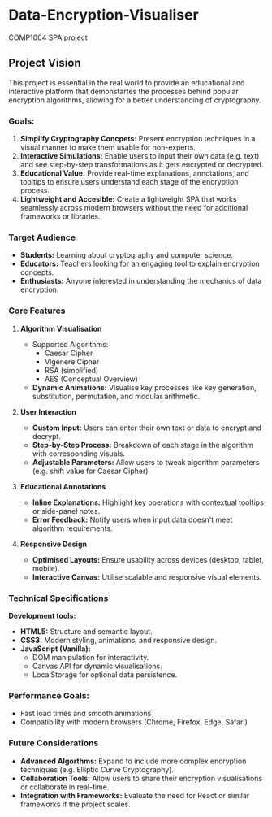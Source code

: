 # Data-Encryption-Visualiser
COMP1004 SPA project

## Project Vision
This project is essential in the real world to provide an educational and interactive platform that demonstartes the processes behind popular encryption algorithms, allowing for a better understanding of cryptography.

### Goals:
1. **Simplify Cryptography Concpets:** Present encryption techniques in a visual manner to make them usable for non-experts.
2. **Interactive Simulations:** Enable users to input their own data (e.g. text) and see step-by-step transformations as it gets encrypted or decrypted.
3. **Educational Value:** Provide real-time explanations, annotations, and tooltips to ensure users understand each stage of the encryption process.
4. **Lightweight and Accesible:** Create a lightweight SPA that works seamlessly across modern browsers without the need for additional frameworks or libraries.

### Target Audience
* **Students:** Learning about cryptography and computer science.
* **Educators:** Teachers looking for an engaging tool to explain encryption concepts.
* **Enthusiasts:** Anyone interested in understanding the mechanics of data encryption.

### Core Features
1. **Algorithm Visualisation**
   * Supported Algorithms:
     * Caesar Cipher
     * Vigenere Cipher
     * RSA (simplified)
     * AES (Conceptual Overview)
   * **Dynamic Animations:** Visualise key processes like key generation, substitution, permutation, and modular arithmetic.

2. **User Interaction**
   * **Custom Input:** Users can enter their own text or data to encrypt and decrypt.
   * **Step-by-Step Process:** Breakdown of each stage in the algorithm with corresponding visuals.
   * **Adjustable Parameters:** Allow users to tweak algorithm parameters (e.g. shift value for Caesar Cipher).

3. **Educational Annotations**
   * **Inline Explanations:** Highlight key operations with contextual tooltips or side-panel notes.
   * **Error Feedback:** Notify users when input data doesn't meet algorithm requirements.

4. **Responsive Design**
   * **Optimised Layouts:** Ensure usability across devices (desktop, tablet, mobile).
   * **Interactive Canvas:** Utilise scalable and responsive visual elements.
  
### Technical Specifications
**Development tools:**
* **HTML5:** Structure and semantic layout.
* **CSS3:** Modern styling, animations, and responsive design.
* **JavaScript (Vanilla):**
  * DOM manipulation for interactivity.
  * Canvas API for dynamic visualisations.
  * LocalStorage for optional data persistence.

### Performance Goals:
* Fast load times and smooth animations
* Compatibility with modern browsers (Chrome, Firefox, Edge, Safari)

### Future Considerations
* **Advanced Algorthms:** Expand to include more complex encryption techniques (e.g. Elliptic Curve Cryptography).
* **Collaboration Tools:** Allow users to share their encryption visualisations or collaborate in real-time.
* **Integration with Frameworks:** Evaluate the need for React or similar frameworks if the project scales.
